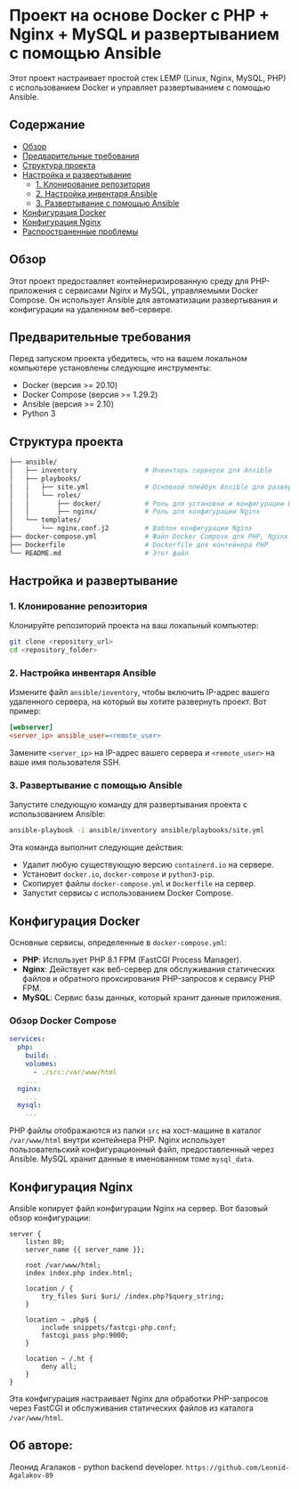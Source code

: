 # Проект на основе Docker с PHP + Nginx + MySQL и развертыванием с помощью Ansible

Этот проект настраивает простой стек LEMP (Linux, Nginx, MySQL, PHP) с использованием Docker и управляет развертыванием с помощью Ansible.


## Содержание

- [Обзор](#обзор)
- [Предварительные требования](#предварительные-требования)
- [Структура проекта](#структура-проекта)
- [Настройка и развертывание](#настройка-и-развертывание)
  - [1. Клонирование репозитория](#1-клонирование-репозитория)
  - [2. Настройка инвентаря Ansible](#2-настройка-инвентаря-ansible)
  - [3. Развертывание с помощью Ansible](#3-развертывание-с-помощью-ansible)
- [Конфигурация Docker](#конфигурация-docker)
- [Конфигурация Nginx](#конфигурация-nginx)
- [Распространенные проблемы](#распространенные-проблемы)


## Обзор

Этот проект предоставляет контейнеризированную среду для PHP-приложения с сервисами Nginx и MySQL, управляемыми Docker Compose. Он использует Ansible для автоматизации развертывания и конфигурации на удаленном веб-сервере.


## Предварительные требования

Перед запуском проекта убедитесь, что на вашем локальном компьютере установлены следующие инструменты:

- Docker (версия >= 20.10)
- Docker Compose (версия >= 1.29.2)
- Ansible (версия >= 2.10)
- Python 3


## Структура проекта

```bash
├── ansible/
│   ├── inventory                 # Инвентарь серверов для Ansible
│   ├── playbooks/
│   │   ├── site.yml              # Основной плейбук Ansible для развертывания Docker-контейнеров
│   │   └── roles/
│   │       ├── docker/           # Роль для установки и конфигурации Docker
│   │       ├── nginx/            # Роль для конфигурации Nginx
│   └── templates/
│       └── nginx.conf.j2         # Шаблон конфигурации Nginx
├── docker-compose.yml            # Файл Docker Compose для PHP, Nginx и MySQL
├── Dockerfile                    # Dockerfile для контейнера PHP
└── README.md                     # Этот файл
```


## Настройка и развертывание

### 1. Клонирование репозитория

Клонируйте репозиторий проекта на ваш локальный компьютер:

```bash
git clone <repository_url>
cd <repository_folder>
```

### 2. Настройка инвентаря Ansible

Измените файл `ansible/inventory`, чтобы включить IP-адрес вашего удаленного сервера, на который вы хотите развернуть проект. Вот пример:

```ini
[webserver]
<server_ip> ansible_user=<remote_user>
```

Замените `<server_ip>` на IP-адрес вашего сервера и `<remote_user>` на ваше имя пользователя SSH.

### 3. Развертывание с помощью Ansible

Запустите следующую команду для развертывания проекта с использованием Ansible:

```bash
ansible-playbook -i ansible/inventory ansible/playbooks/site.yml
```

Эта команда выполнит следующие действия:

- Удалит любую существующую версию `containerd.io` на сервере.
- Установит `docker.io`, `docker-compose` и `python3-pip`.
- Скопирует файлы `docker-compose.yml` и `Dockerfile` на сервер.
- Запустит сервисы с использованием Docker Compose.


## Конфигурация Docker

Основные сервисы, определенные в `docker-compose.yml`:

- **PHP**: Использует PHP 8.1 FPM (FastCGI Process Manager).
- **Nginx**: Действует как веб-сервер для обслуживания статических файлов и обратного проксирования PHP-запросов к сервису PHP FPM.
- **MySQL**: Сервис базы данных, который хранит данные приложения.

### Обзор Docker Compose

```yaml
services:
  php:
    build: .
    volumes:
      - ./src:/var/www/html
    ...
  nginx:
    ...
  mysql:
    ...
```

PHP файлы отображаются из папки `src` на хост-машине в каталог `/var/www/html` внутри контейнера PHP. Nginx использует пользовательский конфигурационный файл, предоставленный через Ansible. MySQL хранит данные в именованном томе `mysql_data`.


## Конфигурация Nginx

Ansible копирует файл конфигурации Nginx на сервер. Вот базовый обзор конфигурации:

```nginx
server {
    listen 80;
    server_name {{ server_name }};

    root /var/www/html;
    index index.php index.html;

    location / {
        try_files $uri $uri/ /index.php?$query_string;
    }

    location ~ .php$ {
        include snippets/fastcgi-php.conf;
        fastcgi_pass php:9000;
    }

    location ~ /.ht {
        deny all;
    }
}
```

Эта конфигурация настраивает Nginx для обработки PHP-запросов через FastCGI и обслуживания статических файлов из каталога `/var/www/html`.


## Об авторе:
Леонид Агалаков - python backend developer.
`https://github.com/Leonid-Agalakov-89`
